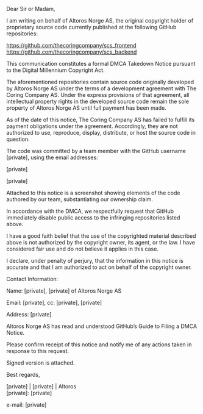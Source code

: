 Dear Sir or Madam,

I am writing on behalf of Altoros Norge AS, the original copyright holder of proprietary source code currently published at the following GitHub repositories:

https://github.com/thecoringcompany/scs_frontend  
https://github.com/thecoringcompany/scs_backend


This communication constitutes a formal DMCA Takedown Notice pursuant to the Digital Millennium Copyright Act.

The aforementioned repositories contain source code originally developed by Altoros Norge AS under the terms of a development agreement with The Coring Company AS. Under the express provisions of that agreement, all intellectual property rights in the developed source code remain the sole property of Altoros Norge AS until full payment has been made.

As of the date of this notice, The Coring Company AS has failed to fulfill its payment obligations under the agreement. Accordingly, they are not authorized to use, reproduce, display, distribute, or host the source code in question.

The code was committed by a team member with the GitHub username [private], using the email addresses:

[private]

[private]

Attached to this notice is a screenshot showing elements of the code authored by our team, substantiating our ownership claim.

In accordance with the DMCA, we respectfully request that GitHub immediately disable public access to the infringing repositories listed above.

I have a good faith belief that the use of the copyrighted material described above is not authorized by the copyright owner, its agent, or the law. I have considered fair use and do not believe it applies in this case.

I declare, under penalty of perjury, that the information in this notice is accurate and that I am authorized to act on behalf of the copyright owner.


Contact Information:

Name: [private], [private] of Altoros Norge AS

Email: [private], cc: [private], [private]

Address: [private]


Altoros Norge AS has read and understood GitHub’s Guide to Filing a DMCA Notice.

Please confirm receipt of this notice and notify me of any actions taken in response to this request.


Signed version is attached.

Best regards,

[private] | [private] | Altoros  
[private]: [private]

e-mail: [private]
